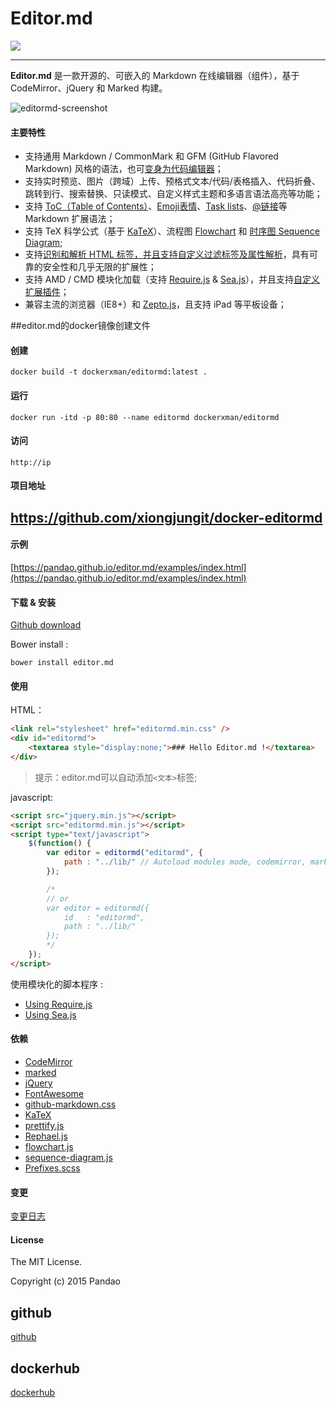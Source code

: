 # Editor.md

![](https://pandao.github.io/editor.md/images/logos/editormd-logo-180x180.png)

--------

**Editor.md** 是一款开源的、可嵌入的 Markdown 在线编辑器（组件），基于 CodeMirror、jQuery 和 Marked 构建。

![editormd-screenshot](https://pandao.github.io/editor.md/examples/images/editormd-screenshot.png "editormd-screenshot")


#### 主要特性

- 支持通用 Markdown / CommonMark 和 GFM (GitHub Flavored Markdown) 风格的语法，也可[变身为代码编辑器](https://pandao.github.io/editor.md/examples/change-mode.html)；
- 支持实时预览、图片（跨域）上传、预格式文本/代码/表格插入、代码折叠、跳转到行、搜索替换、只读模式、自定义样式主题和多语言语法高亮等功能；
- 支持 [ToC（Table of Contents）](https://pandao.github.io/editor.md/examples/toc.html)、[Emoji表情](https://pandao.github.io/editor.md/examples/emoji.html)、[Task lists](https://pandao.github.io/editor.md/examples/task-lists.html)、[@链接](https://pandao.github.io/editor.md/examples/@links.html)等 Markdown 扩展语法；
- 支持 TeX 科学公式（基于 [KaTeX](https://pandao.github.io/editor.md/examples/katex.html)）、流程图 [Flowchart](https://pandao.github.io/editor.md/examples/flowchart.html) 和 [时序图 Sequence Diagram](https://pandao.github.io/editor.md/examples/sequence-diagram.html);
- 支持[识别和解析 HTML 标签，并且支持自定义过滤标签及属性解析](https://pandao.github.io/editor.md/examples/html-tags-decode.html)，具有可靠的安全性和几乎无限的扩展性；
- 支持 AMD / CMD 模块化加载（支持 [Require.js](https://pandao.github.io/editor.md/examples/use-requirejs.html) & [Sea.js](https://pandao.github.io/editor.md/examples/use-seajs.html)），并且支持[自定义扩展插件](https://pandao.github.io/editor.md/examples/define-plugin.html)；
- 兼容主流的浏览器（IE8+）和 [Zepto.js](https://pandao.github.io/editor.md/examples/use-zepto.html)，且支持 iPad 等平板设备；

##editor.md的docker镜像创建文件

#### 创建

```shell
docker build -t dockerxman/editormd:latest .
```

#### 运行

```shell
docker run -itd -p 80:80 --name editormd dockerxman/editormd
```

#### 访问
```
http://ip
```

#### 项目地址

https://github.com/xiongjungit/docker-editormd
---


#### 示例

[https://pandao.github.io/editor.md/examples/index.html](https://pandao.github.io/editor.md/examples/index.html)

#### 下载 & 安装

[Github download](https://github.com/pandao/editor.md/archive/master.zip)

Bower install :

```shell
bower install editor.md
```

#### 使用

HTML：

```html
<link rel="stylesheet" href="editormd.min.css" />
<div id="editormd">
    <textarea style="display:none;">### Hello Editor.md !</textarea>
</div>
```

> 提示：editor.md可以自动添加` <文本> `标签;

javascript:

```html
<script src="jquery.min.js"></script>
<script src="editormd.min.js"></script>
<script type="text/javascript">
    $(function() {
        var editor = editormd("editormd", {
            path : "../lib/" // Autoload modules mode, codemirror, marked... dependents libs path
        });

        /*
        // or
        var editor = editormd({
            id   : "editormd",
            path : "../lib/"
        });
        */
    });
</script>
```

使用模块化的脚本程序 :

- [Using Require.js](https://github.com/pandao/editor.md/tree/master/examples/use-requirejs.html)
- [Using Sea.js](https://github.com/pandao/editor.md/tree/master/examples/use-seajs.html)

#### 依赖

* [CodeMirror](http://codemirror.net/ "CodeMirror")
* [marked](https://github.com/chjj/marked "marked")
* [jQuery](http://jquery.com/ "jQuery")
* [FontAwesome](http://fontawesome.io/ "FontAwesome")
* [github-markdown.css](https://github.com/sindresorhus/github-markdown-css "github-markdown.css")
* [KaTeX](http://khan.github.io/KaTeX/ "KaTeX")
* [prettify.js](http://code.google.com/p/google-code-prettify/ "prettify.js")
* [Rephael.js](http://raphaeljs.com/ "Rephael.js")
* [flowchart.js](http://adrai.github.io/flowchart.js/ "flowchart.js")
* [sequence-diagram.js](http://bramp.github.io/js-sequence-diagrams/ "sequence-diagram.js")
* [Prefixes.scss](https://github.com/pandao/prefixes.scss "Prefixes.scss")

#### 变更

[变更日志](https://github.com/pandao/editor.md/blob/master/CHANGE.md)

#### License

The MIT License.

Copyright (c) 2015 Pandao

## github

[github](https://github.com/xiongjungit/docker-editormd)

## dockerhub

[dockerhub](https://hub.docker.com/r/dockerxman/)
